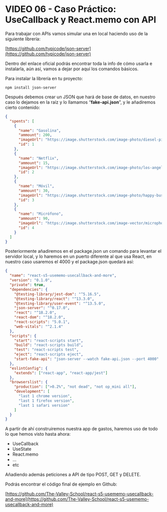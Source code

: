 # VIDEO 06 - Caso Práctico: UseCallback y React.memo con API

Para trabajar con APIs vamos simular una en local haciendo uso de la siguiente librería:

[https://github.com/typicode/json-server](https://github.com/typicode/json-server)

Dentro del enlace oficial podrás encontrar toda la info de cómo usarla e instalarla, aún así, vamos a dejar por aquí los comandos básicos.

Para instalar la librería en tu proyecto:

`npm install json-server`

Después debemos crear un JSON que hará de base de datos, en nuestro caso lo dejamos en la raíz y lo llamamos “**fake-api.json**”, y le añadiremos cierto contenido:

```json
{
  "spents": [
    {
      "name": "Gasolina",
      "ammount": 200,
      "imageUrl": "https://image.shutterstock.com/image-photo/diesel-pistol-car-tank-refueling-600w-1888756075.jpg",
      "id": 1
    },
    {
      "name": "Netflix",
      "ammount": 15,
      "imageUrl": "https://image.shutterstock.com/image-photo/los-angeles-october-23-23021-600w-2062987472.jpg",
      "id": 2
    },
    {
      "name": "Móvil",
      "ammount": 30,
      "imageUrl": "https://image.shutterstock.com/image-photo/happy-businessman-sitting-coffee-shop-600w-2078709274.jpg",
      "id": 3
    },
    {
      "name": "Micrófono",
      "ammount": 90,
      "imageUrl": "https://image.shutterstock.com/image-vector/microphone-retro-vocal-radio-equipment-600w-1665029149.jpg",
      "id": 4
    }
  ]
}
```

Posteriormente añadiremos en el package.json un comando para levantar el servidor local, y lo haremos en un puerto diferente al que usa React, en nuestro caso usaremos el 4000 y el package.json quedará así:

```json
{
  "name": "react-s5-usememo-usecallback-and-more",
  "version": "0.1.0",
  "private": true,
  "dependencies": {
    "@testing-library/jest-dom": "^5.16.5",
    "@testing-library/react": "^13.3.0",
    "@testing-library/user-event": "^13.5.0",
    "json-server": "^0.17.0",
    "react": "^18.2.0",
    "react-dom": "^18.2.0",
    "react-scripts": "5.0.1",
    "web-vitals": "^2.1.4"
  },
  "scripts": {
    "start": "react-scripts start",
    "build": "react-scripts build",
    "test": "react-scripts test",
    "eject": "react-scripts eject",
    "start-fake-api": "json-server --watch fake-api.json --port 4000"
  },
  "eslintConfig": {
    "extends": ["react-app", "react-app/jest"]
  },
  "browserslist": {
    "production": [">0.2%", "not dead", "not op_mini all"],
    "development": [
      "last 1 chrome version",
      "last 1 firefox version",
      "last 1 safari version"
    ]
  }
}
```

A partir de ahí construiremos nuestra app de gastos, haremos uso de todo lo que hemos visto hasta ahora:

- UseCallback
- UseState
- React.memo
- …
- etc

Añadiendo además peticiones a API de tipo POST, GET y DELETE.

Podrás encontrar el código final de ejemplo en Github:

[https://github.com/The-Valley-School/react-s5-usememo-usecallback-and-more](https://github.com/The-Valley-School/react-s5-usememo-usecallback-and-more)
